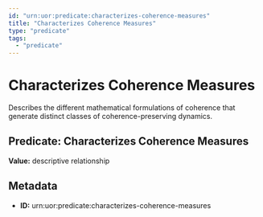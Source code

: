 ```yaml
---
id: "urn:uor:predicate:characterizes-coherence-measures"
title: "Characterizes Coherence Measures"
type: "predicate"
tags:
  - "predicate"
---
```


# Characterizes Coherence Measures

Describes the different mathematical formulations of coherence that generate distinct classes of coherence-preserving dynamics.

## Predicate: Characterizes Coherence Measures

**Value:** descriptive relationship

## Metadata

- **ID:** urn:uor:predicate:characterizes-coherence-measures
